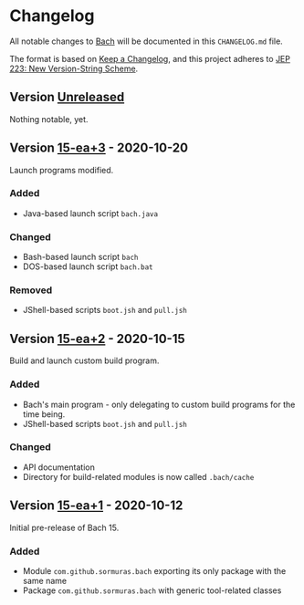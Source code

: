 # Changelog
All notable changes to [Bach](https://github.com/sormuras/bach) will be documented in this `CHANGELOG.md` file.

The format is based on [Keep a Changelog](https://keepachangelog.com),
and this project adheres to [JEP 223: New Version-String Scheme](https://openjdk.java.net/jeps/223).

## Version [Unreleased]

Nothing notable, yet.

## Version [15-ea+3] - 2020-10-20

Launch programs modified.

### Added

- Java-based launch script `bach.java`

### Changed

- Bash-based launch script `bach`
- DOS-based launch script `bach.bat`

### Removed

- JShell-based scripts `boot.jsh` and `pull.jsh`

## Version [15-ea+2] - 2020-10-15

Build and launch custom build program.

### Added

- Bach's main program - only delegating to custom build programs for the time being.
- JShell-based scripts `boot.jsh` and `pull.jsh`

### Changed

- API documentation
- Directory for build-related modules is now called `.bach/cache`

## Version [15-ea+1] - 2020-10-12

Initial pre-release of Bach 15.

### Added

- Module `com.github.sormuras.bach` exporting its only package with the same name
- Package `com.github.sormuras.bach` with generic tool-related classes

[Unreleased]: https://github.com/sormuras/bach/compare/15-ea+3...HEAD
[15-ea+3]: https://github.com/sormuras/bach/releases/tag/15-ea+3
[15-ea+2]: https://github.com/sormuras/bach/releases/tag/15-ea+2
[15-ea+1]: https://github.com/sormuras/bach/releases/tag/15-ea+1
